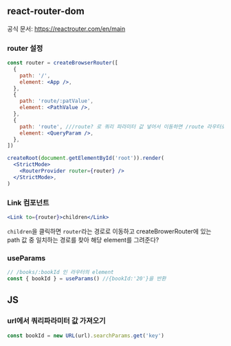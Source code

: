 ## react-router-dom

공식 문서: https://reactrouter.com/en/main

### router 설정

```jsx
const router = createBrowserRouter([
  {
    path: '/',
    element: <App />,
  },
  {
    path: 'route/:patValue',
    element: <PathValue />,
  },
  {
    path: 'route', ///route? 로 쿼리 파라미터 값 넣어서 이동하면 /route 라우터로 이동한다.
    element: <QueryParam />,
  },
])

createRoot(document.getElementById('root')).render(
  <StrictMode>
    <RouterProvider router={router} />
  </StrictMode>,
)
```

### Link 컴포넌트

```jsx
<Link to={router}>children</Link>
```

`children`을 클릭하면 `router`라는 경로로 이동하고 createBrowerRouter에 있는 path 값 중 일치하는 경로를 찾아 해당 element를 그려준다?

### useParams

```jsx
// /books/:bookId 인 라우터의 element
const { bookId } = useParams() //{bookId:'20'}을 반환
```

## JS

### url에서 쿼리파라미터 값 가져오기

```javascript
const bookId = new URL(url).searchParams.get('key')
```
